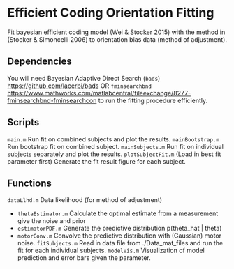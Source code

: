 # Efficient Coding Orientation Fitting
Fit bayesian efficient coding model (Wei & Stocker 2015) with the method in (Stocker & Simoncelli 2006) to orientation bias data (method of adjustment).


## Dependencies
You will need Bayesian Adaptive Direct Search (`bads`) https://github.com/lacerbi/bads OR 
`fminsearchbnd` https://www.mathworks.com/matlabcentral/fileexchange/8277-fminsearchbnd-fminsearchcon to run the fitting procedure efficiently.

## Scripts
`main.m` Run fit on combined subjects and plot the results.
`mainBootstrap.m` Run bootstrap fit on combined subject.
`mainSubjects.m` Run fit on individual subjects separately and plot the results.
`plotSubjectFit.m` (Load in best fit parameter first) Generate the fit result figure for each subject.

## Functions
`dataLlhd.m` Data likelihood (for method of adjustment)
- `thetaEstimator.m` Calculate the optimal estimate from a measurement give the noise and prior
- `estimatorPDF.m` Generate the predictive distribution p(theta_hat | theta)
- `motorConv.m` Convolve the predictive distribution with (Gaussian) motor noise.
`fitSubjects.m` Read in data file from ./Data_mat_files and run the fit for each individual subjects.
`modelVis.m` Visualization of model prediction and error bars given the parameter.

